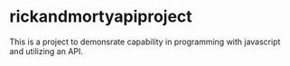 # rickandmortyapiproject

This is a project to demonsrate capability in programming with javascript and utilizing an API.

